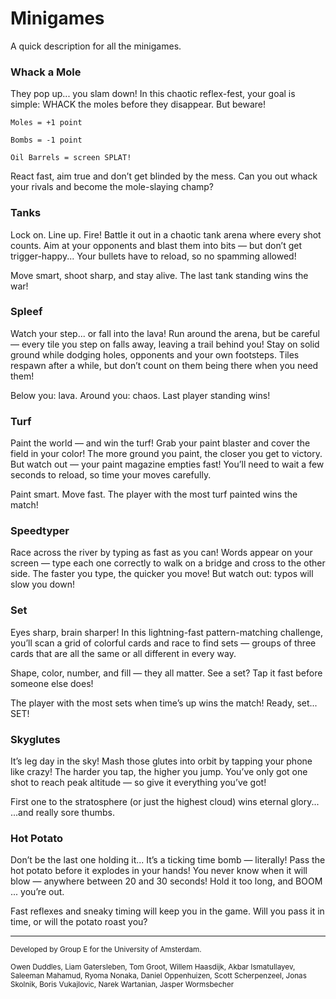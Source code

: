 # Minigames
A quick description for all the minigames.

### Whack a Mole
They pop up... you slam down!
In this chaotic reflex-fest, your goal is simple: WHACK the moles before they disappear.
But beware!

    Moles = +1 point

    Bombs = -1 point

    Oil Barrels = screen SPLAT!

React fast, aim true and don’t get blinded by the mess.
Can you out whack your rivals and become the mole-slaying champ?


### Tanks
Lock on. Line up. Fire!
Battle it out in a chaotic tank arena where every shot counts.
Aim at your opponents and blast them into bits — but don’t get trigger-happy...
Your bullets have to reload, so no spamming allowed!

Move smart, shoot sharp, and stay alive.
The last tank standing wins the war!


### Spleef
Watch your step... or fall into the lava!
Run around the arena, but be careful — every tile you step on falls away, leaving a trail behind you!
Stay on solid ground while dodging holes, opponents and your own footsteps.
Tiles respawn after a while, but don’t count on them being there when you need them!

Below you: lava.
Around you: chaos.
Last player standing wins!


### Turf
Paint the world — and win the turf!
Grab your paint blaster and cover the field in your color!
The more ground you paint, the closer you get to victory.
But watch out — your paint magazine empties fast!
You’ll need to wait a few seconds to reload, so time your moves carefully.

Paint smart.
Move fast.
The player with the most turf painted wins the match!


### Speedtyper
Race across the river by typing as fast as you can!
Words appear on your screen — type each one correctly to walk on a bridge and cross to the other side.
The faster you type, the quicker you move! But watch out: typos will slow you down!


### Set
Eyes sharp, brain sharper!
In this lightning-fast pattern-matching challenge, you’ll scan a grid of colorful cards and race to find sets — groups of three cards that are all the same or all different in every way.

Shape, color, number, and fill — they all matter.
See a set? Tap it fast before someone else does!

The player with the most sets when time’s up wins the match!
Ready, set... SET!


### Skyglutes
It’s leg day in the sky!
Mash those glutes into orbit by tapping your phone like crazy!
The harder you tap, the higher you jump.
You’ve only got one shot to reach peak altitude — so give it everything you’ve got!

First one to the stratosphere (or just the highest cloud) wins eternal glory...
...and really sore thumbs.


### Hot Potato
Don’t be the last one holding it...
It’s a ticking time bomb — literally!
Pass the hot potato before it explodes in your hands!
You never know when it will blow — anywhere between 20 and 30 seconds!
Hold it too long, and BOOM ... you’re out.

Fast reflexes and sneaky timing will keep you in the game.
Will you pass it in time, or will the potato roast you?


---

<small>
Developed by Group E for the University of Amsterdam.

Owen Duddles, Liam Gatersleben, Tom Groot, Willem Haasdijk, Akbar Ismatullayev, Saleeman Mahamud, Ryoma Nonaka, Daniel Oppenhuizen, Scott Scherpenzeel, Jonas Skolnik, Boris Vukajlovic, Narek Wartanian, Jasper Wormsbecher
</small>
